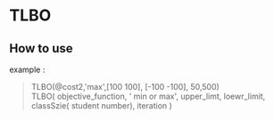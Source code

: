 # TLBO

## How to use 
example :
<blockquote>
     TLBO(@cost2,'max',[100 100], [-100 -100], 50,500) <br/>
     TLBO( objective_function, ' min or max', upper_limt, loewr_limit, classSzie( student number), iteration )
</blockquote>
